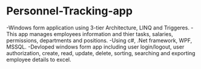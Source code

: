 # Personnel-Tracking-app

-Windows form application using 3-tier Architecture, LINQ and Triggeres.
-This app manages employees information and thier tasks, salaries, permissions, departments and positions.
-Using c#, .Net framework, WPF, MSSQL.
-Devloped windows form app including user login/logout, user authorization, create, read, update, delete, sorting, searching and exporting employee details to excel.

